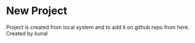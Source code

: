 # New Project
Project is created from local system and to add it on github repo from here.
Created by kunal